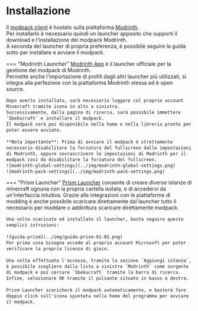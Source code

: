 # Installazione
Il [modpack client](https://modrinth.com/modpack/sbekucraft) è hostato sulla piattaforma [Modrinth](https://modrinth.com).  
Per installarlo è necessario quindi un launcher apposito che supporti il download e l'installazione dei modpack Modrinth.  
A seconda del launcher di propria preferenza, è possibile seguire la guida sotto per installare e avviare il modpack.

=== "Modrinth Launcher"
    [Modrinth App](https://modrinth.com/app) è il launcher ufficiale per la gestione dei modpack di Modrinth.  
    Permette anche l'importazione di profili dagli altri launcher più utilizzati, si integra alla perfezione con la piattaforma Modrinth stessa ed è open source.

    Dopo averlo installato, sarà necessario loggare col proprio account Minecraft tramite icona in alto a sinistra.  
    Successivamente, dalla pagina di ricerca, sarà possibile immettere `Sbekucraft` e installare il modpack.  
    Il modpack sarà poi disponibile nella home e nella libreria pronto per poter essere avviato.
    
    **Nota importante**: Prima di avviare il modpack è strettamente necessario disabilitare la forzatura del fullscreen dalle impostazioni di Modrinth, oppure sovrascrivere le impostazioni di Modrinth per il modpack così da disabilitare la forzatura del fullscreen.  
    ![modrinth-global-settings](../img/modrinth-global-settings.png)
    ![modrinth-pack-settings](../img/modrinth-pack-settings.png)

=== "Prism Launcher"
    [Prism Launcher](https://prismlauncher.org) consente di creare diverse istanze di minecraft ognuna con la propria cartella isolata, e di accedervi da un'interfaccia intuitiva.
    Grazie alle integrazioni con le piattaforme di modding è anche possibile scaricare direttamente dal launcher tutto il necessario per moddare o addirittura scaricare direttamente modpack.

    Una volta scaricato ed installato il launcher, basta seguire queste semplici istruzioni:

    ![guida-prism](../img/guida-prism-01-02.png)
    Per prima cosa bisogna accede al proprio account Microsoft per poter verificare la propria licenza di gioco.

    Una volta effettuato l'accesso, tramite la sezione `Aggiungi istanza`, è possibile scegliere dalla lista a sinistra `Modrinth` come sorgente di modpack e poi cercare `Sbekucraft` tramite la barra di ricerca.
    Infine, selezionare OK tramite il pulsante situato in basso a destra.

    Prism Launcher scaricherà il modpack automaticamente, e basterà fare doppio click sull'icona spuntata nella home del programma per avviare il modpack.